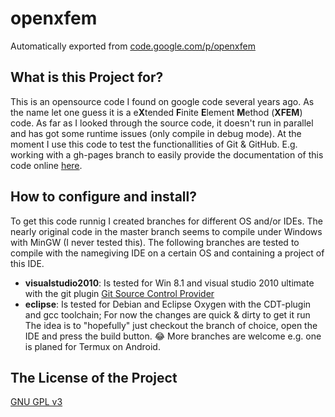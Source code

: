 # openxfem
Automatically exported from [code.google.com/p/openxfem](https://code.google.com/archive/p/openxfem)
## What is this Project for?
This is an opensource code I found on google code several years ago. 
As the name let one guess it is a e**X**tended **F**inite **E**lement **M**ethod (**XFEM**) code. 
As far as I looked through the source code, it doesn't run in parallel and has got some runtime issues (only compile in debug mode). 
At the moment I use this code to test the functionallities of Git & GitHub. 
E.g. working with a gh-pages branch to easily provide the documentation of this code online [here](https://orkzking/github.io/openxfem).
## How to configure and install?
To get this code runnig I created branches for different OS and/or IDEs. 
The nearly original code in the master branch seems to compile under Windows with MinGW (I never tested this). 
The following branches are tested to compile with the namegiving IDE on a certain OS and containing a project of this IDE.
 - **visualstudio2010**: Is tested for Win 8.1 and visual studio 2010 ultimate with the git plugin [Git Source Control Provider](https://marketplace.visualstudio.com/items?itemName=yysun.GitSourceControlProvider)
 - **eclipse**: Is tested for Debian and Eclipse Oxygen with the CDT-plugin and gcc toolchain; For now the changes are quick & dirty to get it run
 The idea is to "hopefully" just checkout the branch of choice, open the IDE and press the build button. :joy: 
 More branches are welcome e.g. one is planed for Termux on Android.
## The License of the Project
[GNU GPL v3](https://gnu.org/licenses/gpl.html)

